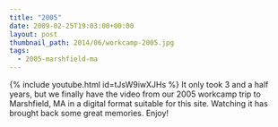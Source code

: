 ```yaml
---
title: "2005"
date: 2009-02-25T19:03:00+00:00
layout: post
thumbnail_path: 2014/06/workcamp-2005.jpg
tags:
  - 2005-marshfield-ma
---
```

{% include youtube.html id=tJsW9iwXJHs %}
It only took 3 and a half years, but we finally have the video from our 2005 workcamp trip to Marshfield, MA in a digital format suitable for this site. Watching it has brought back some great memories. Enjoy!
